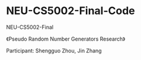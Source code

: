# NEU-CS5002-Final-Code
NEU-CS5002-Final

《Pseudo Random Number Generators Research》

Participant: Shengguo Zhou, Jin Zhang
